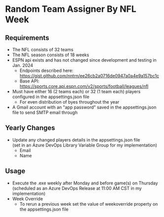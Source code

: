 # Random Team Assigner By NFL Week

## Requirements
- The NFL consists of 32 teams
- The NFL season consists of 18 weeks
- ESPN api exists and has not changed since development and testing in Jan. 2024
  - Endpoints described here: https://gist.github.com/nntrn/ee26cb2a0716de0947a0a4e9a157bc1c
  - Base API: https://sports.core.api.espn.com/v2/sports/football/leagues/nfl
- Must have either 16 (2 teams each) or 32 (1 team each) players configured in the appsettings.json file
  - For even distribution of byes throughout the year 
- A Gmail account with an "app password" saved in the appsettings.json file to send SMTP email through

## Yearly Changes
- Update any changed players details in the appsettings.json file <br />
  (set in an Azure DevOps Library Variable Group for my implementation)
  - Email
  - Name

## Usage
- Execute the .exe weekly after Monday and before game(s) on Thursday <br />
  (scheduled as an Azure DevOps Release at 11:00 AM CST in my implementation)
- Week Override
  - To rerun a previous week set the value of weekoverride property on the appsettings.json file
